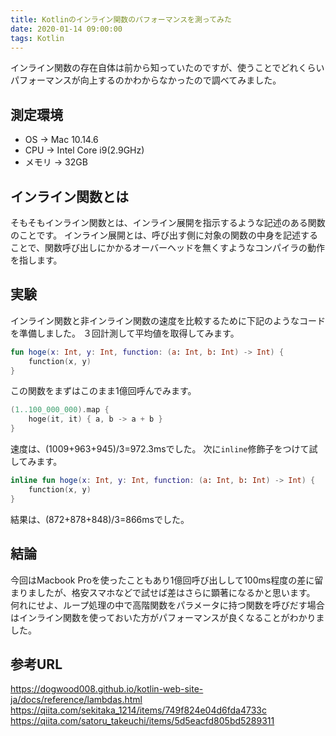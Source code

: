 ```yaml
---
title: Kotlinのインライン関数のパフォーマンスを測ってみた
date: 2020-01-14 09:00:00
tags: Kotlin
---
```


インライン関数の存在自体は前から知っていたのですが、使うことでどれくらいパフォーマンスが向上するのかわからなかったので調べてみました。

## 測定環境
- OS -> Mac 10.14.6
- CPU -> Intel Core i9(2.9GHz)
- メモリ -> 32GB

## インライン関数とは
そもそもインライン関数とは、インライン展開を指示するような記述のある関数のことです。
インライン展開とは、呼び出す側に対象の関数の中身を記述することで、関数呼び出しにかかるオーバーヘッドを無くすようなコンパイラの動作を指します。

## 実験
インライン関数と非インライン関数の速度を比較するために下記のようなコードを準備しました。
３回計測して平均値を取得してみます。

```kotlin
fun hoge(x: Int, y: Int, function: (a: Int, b: Int) -> Int) {
    function(x, y)
}
```

この関数をまずはこのまま1億回呼んでみます。

```kotlin
(1..100_000_000).map {
    hoge(it, it) { a, b -> a + b }
}
```

速度は、(1009+963+945)/3=972.3msでした。
次に`inline`修飾子をつけて試してみます。

```kotlin
inline fun hoge(x: Int, y: Int, function: (a: Int, b: Int) -> Int) {
    function(x, y)
}
```

結果は、(872+878+848)/3=866msでした。

## 結論
今回はMacbook Proを使ったこともあり1億回呼び出しして100ms程度の差に留まりましたが、格安スマホなどで試せば差はさらに顕著になるかと思います。
何れにせよ、ループ処理の中で高階関数をパラメータに持つ関数を呼びだす場合はインライン関数を使っておいた方がパフォーマンスが良くなることがわかりました。


## 参考URL
https://dogwood008.github.io/kotlin-web-site-ja/docs/reference/lambdas.html
https://qiita.com/sekitaka_1214/items/749f824e04d6fda4733c
https://qiita.com/satoru_takeuchi/items/5d5eacfd805bd5289311
